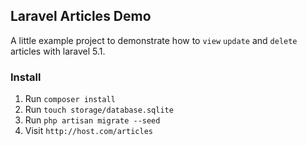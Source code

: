 ## Laravel Articles Demo

A little example project to demonstrate how to `view` `update` and `delete` articles with laravel 5.1. 

### Install

1. Run `composer install`
2. Run `touch storage/database.sqlite`
3. Run `php artisan migrate --seed`
4. Visit `http://host.com/articles`